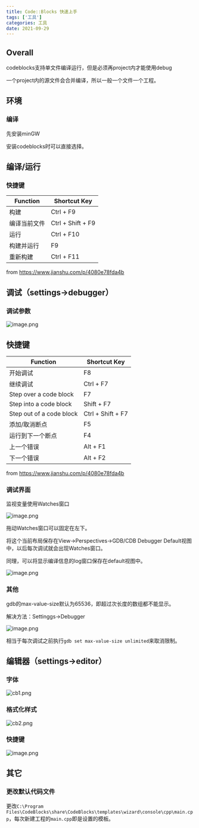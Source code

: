 ```yaml
---
title: Code::Blocks 快速上手
tags: ['工具']
categories: 工具
date: 2021-09-29
---
```


## Overall

codeblocks支持单文件编译运行，但是必须再project内才能使用debug

一个project内的源文件会合并编译，所以一般一个文件一个工程。

## 环境

### 编译

先安装minGW

安装codeblocks时可以直接选择。

## 编译/运行

### 快捷键

Function|Shortcut Key
---|---
构建|Ctrl + F9
编译当前文件|Ctrl + Shift + F9
运行|Ctrl + F10
构建并运行|F9
重新构建|Ctrl + F11

from <https://www.jianshu.com/p/4080e78fda4b>


## 调试（settings->debugger）

### 调试参数

![image.png](https://i.loli.net/2021/09/29/pi3lXBPncZQjtkN.png)

## 快捷键

Function|Shortcut Key
---|---
开始调试|F8
继续调试|Ctrl + F7
Step over a code block|F7
Step into a code block|Shift + F7
Step out of a code block|Ctrl + Shift + F7
添加/取消断点|F5
运行到下一个断点|F4
上一个错误|Alt + F1
下一个错误|Alt + F2

from <https://www.jianshu.com/p/4080e78fda4b>

### 调试界面

监视变量使用Watches窗口

![image.png](https://i.loli.net/2021/09/29/ABQ6xEPvY7KUwST.png)

拖动Watches窗口可以固定在左下。

将这个当前布局保存在View->Perspectives->GDB/CDB Debugger Default视图中，以后每次调试就会出现Watches窗口。

同理，可以将显示编译信息的log窗口保存在default视图中。

![image.png](https://i.loli.net/2021/09/29/gV1RiNmsDEPQckx.png)

### 其他

gdb的max-value-size默认为65536，即超过次长度的数组都不能显示。

解决方法：Settinggs->Debugger

![image.png](https://i.loli.net/2021/09/29/aHu8IQnG3EU9BVf.png)

相当于每次调试之前执行`gdb set max-value-size unlimited`来取消限制。

## 编辑器（settings->editor）

### 字体

![cb1.png](https://i.loli.net/2021/09/29/Q6vWYazXmM3nkIq.png)

### 格式化样式

![cb2.png](https://i.loli.net/2021/09/29/8Y1HbZkgVS9Uvjq.png)

### 快捷键

![image.png](https://i.loli.net/2021/09/29/fbASjzUgw4CLiIF.png)

## 其它

### 更改默认代码文件

更改`C:\Program Files\CodeBlocks\share\CodeBlocks\templates\wizard\console\cpp\main.cpp`，每次新建工程的`main.cpp`即是设置的模板。

